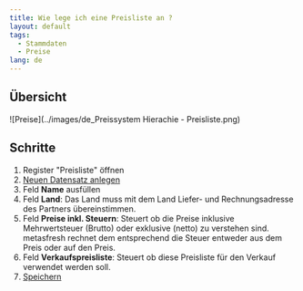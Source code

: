 ```yaml
---
title: Wie lege ich eine Preisliste an ?
layout: default
tags:
  - Stammdaten
  - Preise
lang: de
---
```

## Übersicht

![Preise](../images/de_Preissystem Hierachie - Preisliste.png)

## Schritte

1. Register "Preisliste" öffnen 
1. [Neuen Datensatz anlegen](Wie_lege_ich_einen_neuen_datensatz_an) 
1. Feld **Name** ausfüllen 
1. Feld **Land**: Das Land muss mit dem Land Liefer- und Rechnungsadresse des Partners übereinstimmen.
1. Feld **Preise inkl. Steuern**: Steuert ob die Preise inklusive Mehrwertsteuer (Brutto) oder exklusive (netto) zu verstehen sind. metasfresh rechnet dem entsprechend die Steuer entweder aus dem Preis oder auf den Preis.
1. Feld **Verkaufspreisliste**: Steuert ob diese Preisliste für den Verkauf verwendet werden soll.
1. [Speichern](Wie_lege_ich_einen_neuen_datensatz_an) 
